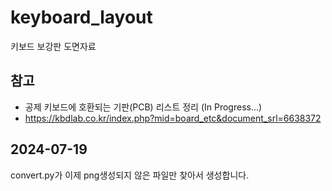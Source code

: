 # keyboard_layout
키보드 보강판 도면자료

## 참고
- 공제 키보드에 호환되는 기판(PCB) 리스트 정리 (In Progress...)
- https://kbdlab.co.kr/index.php?mid=board_etc&document_srl=6638372


## 2024-07-19
convert.py가 이제 png생성되지 않은 파일만 찾아서 생성합니다. 
